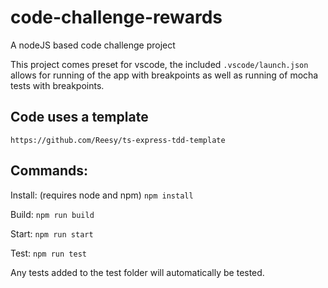 # code-challenge-rewards
A nodeJS based code challenge project

This project comes preset for vscode, the included ```.vscode/launch.json``` allows for running of the app with breakpoints as well as running of mocha tests with breakpoints. 

## Code uses a template 

```
https://github.com/Reesy/ts-express-tdd-template
```

## Commands:

Install: (requires node and npm)
``` npm install ```

Build: 
``` npm run build ```

Start:
``` npm run start ```

Test:
``` npm run test ```

Any tests added to the test folder will automatically be tested. 

